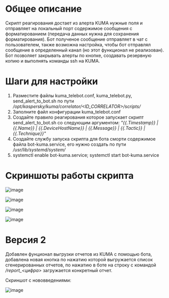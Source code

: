 # Общее описание
Скрипт реагирования достает из алерта KUMA нужные поля и отправляет на локальный порт содержимое сообщения с форматированием (передача данных нужна для сохранения форматирования). Бот полученое сообщение отправляет в чат с пользователем, также возможна настройка, чтобы бот отправлял сообщение в определенный канал (но этот функционал не реализован). Бот позволяет закрывать алерты по кнопке, создавать резервную копию и выполнять команды ssh на KUMA.

# Шаги для настройки
1. Разместите файлы kuma_telebot.conf, kuma_telebot.py, send_alert_to_bot.sh по пути */opt/kaspersky/kuma/correlator/<ID_CORRELATOR>/scripts/*
2. Заполните файл конфигурации kuma_telebot.conf
3. Создайте правило реагирования которое запускает скрипт send_alert_to_bot.sh со следующим аргументом: *"{{.Timestamp}} | {{.Name}} | {{.DeviceHostName}} | {{.Message}} | {{.Tactic}} | {{.Technique}}"*
4. Создайте службу запуска скрипта для бота сморти содержимое файла bot-kuma.service, его нужно создать по пути */usr/lib/systemd/system/*
5. systemctl enable bot-kuma.service; systemctl start bot-kuma.service

# Скриншоты работы скрипта
![image](https://github.com/borross/kuma_telebot/assets/39199196/379a4b1d-44b5-443a-9117-f82d81a8b174)

![image](https://github.com/borross/kuma_telebot/assets/39199196/c1fbdc5c-2828-45cf-ac90-5fa5be1a99d0)

![image](https://github.com/borross/kuma_telebot/assets/39199196/c6d23989-c6d6-4e54-b98b-6107fd713c38)

![image](https://github.com/borross/kuma_telebot/assets/39199196/2ae40c6d-6278-4ada-8600-afe5433baa08)

# Версия 2
Добавлен фунционал выгрузки отчетов из KUMA с помощью бота, добавлена новая кнопка по нажатию которой выгружается список сгенерированных отчетов, по нажатию в боте на строку с командой */report_<цифра>* загружается конкретный отчет.

Скриншот с нововведениями:

![image](https://github.com/borross/kuma_telebot/assets/39199196/b7fcb51e-e029-4b8d-a00b-00004c650a38)
